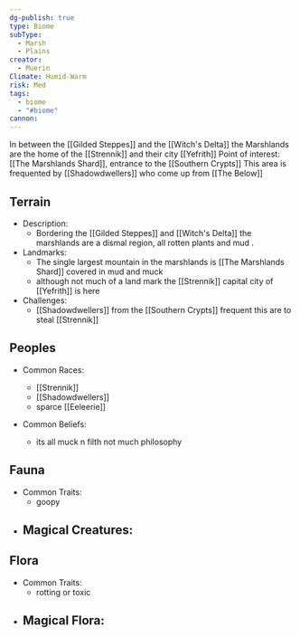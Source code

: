 ```yaml
---
dg-publish: true
type: Biome
subType:
  - Marsh
  - Plains
creator:
  - Muerin
Climate: Humid-Warm
risk: Med
tags:
  - biome
  - "#biome"
cannon:
---
```


In between the [[Gilded Steppes]] and the [[Witch's Delta]] the Marshlands are the home of the [[Strennik]]
and their city [[Yefrith]]
Point of interest: [[The Marshlands Shard]], entrance to the [[Southern Crypts]]
This area is frequented by [[Shadowdwellers]] who come up from [[The Below]]
## Terrain
- Description:
	- Bordering the [[Gilded Steppes]] and [[Witch's Delta]] the marshlands are a dismal region, all rotten plants and mud .
- Landmarks:
	- The single largest mountain in the marshlands is [[The Marshlands Shard]] covered in mud and muck
	- although not much of a land mark the [[Strennik]] capital city of [[Yefrith]] is here
- Challenges:
	- [[Shadowdwellers]] from the [[Southern Crypts]] frequent this are to steal [[Strennik]]
##  Peoples
- Common Races:
	- [[Strennik]]
	- [[Shadowdwellers]]
	- sparce [[Eeleerie]]

- Common Beliefs:
	- its all muck n filth not much philosophy
## Fauna
- Common Traits:
	- goopy
- Magical Creatures:
	- 
## Flora
- Common Traits:
	- rotting or toxic
- Magical Flora:
	- 